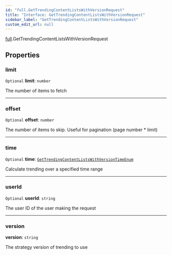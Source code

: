 ```yaml
---
id: "full.GetTrendingContentListsWithVersionRequest"
title: "Interface: GetTrendingContentListsWithVersionRequest"
sidebar_label: "GetTrendingContentListsWithVersionRequest"
custom_edit_url: null
---
```


[full](../namespaces/full.md).GetTrendingContentListsWithVersionRequest

## Properties

### limit

 `Optional` **limit**: `number`

The number of items to fetch

___

### offset

 `Optional` **offset**: `number`

The number of items to skip. Useful for pagination (page number * limit)

___

### time

 `Optional` **time**: [`GetTrendingContentListsWithVersionTimeEnum`](../enums/full.GetTrendingContentListsWithVersionTimeEnum.md)

Calculate trending over a specified time range

___

### userId

 `Optional` **userId**: `string`

The user ID of the user making the request

___

### version

 **version**: `string`

The strategy version of trending to use
